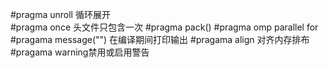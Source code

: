 #pragma unroll 循环展开 <br>
#pragma once 头文件只包含一次
#pragma pack()
#pragma omp parallel for
#pragama message("") 在编译期间打印输出
#pragama align 对齐内存排布
#pragama warning禁用或启用警告